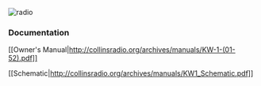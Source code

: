 ![radio](https://i.imgur.com/4YNOSlw.png)

### Documentation

[[Owner's Manual|http://collinsradio.org/archives/manuals/KW-1-(01-52).pdf]]

[[Schematic|http://collinsradio.org/archives/manuals/KW1_Schematic.pdf]]